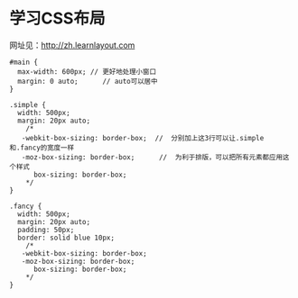 ﻿# 学习CSS布局

网址见：http://zh.learnlayout.com


    #main {
      max-width: 600px; // 更好地处理小窗口
      margin: 0 auto;      // auto可以居中
    }

    .simple {
      width: 500px;
      margin: 20px auto;
        /*
       -webkit-box-sizing: border-box;  //  分别加上这3行可以让.simple和.fancy的宽度一样
       -moz-box-sizing: border-box;      //  为利于排版，可以把所有元素都应用这个样式
          box-sizing: border-box;
        */
    }

    .fancy {
      width: 500px;
      margin: 20px auto;
      padding: 50px;
      border: solid blue 10px;
        /*
       -webkit-box-sizing: border-box;
       -moz-box-sizing: border-box;
          box-sizing: border-box;
        */
    }

